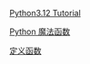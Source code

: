 [Python3.12 Tutorial](https://docs.python.org/zh-cn/3/tutorial/index.html)

[Python 魔法函数](https://zhuanlan.zhihu.com/p/344951719)

[定义函数](https://docs.python.org/zh-cn/3/tutorial/controlflow.html#defining-functions)
